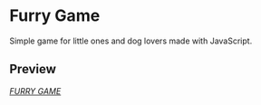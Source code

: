 
# Furry Game

Simple game for little ones and dog lovers made with JavaScript.

## Preview

[*FURRY GAME*](https://marizawi.github.io/furry-game/)

<!-- Links -->
[website]: https://marizawi.github.io/furry-game/
